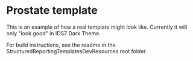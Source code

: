 # Prostate template
This is an example of how a real template might look like. Currently it will only "look good" in IDS7 Dark Theme.

For build instructions, see the readme in the StructuredReportingTemplatesDevResources root folder.
